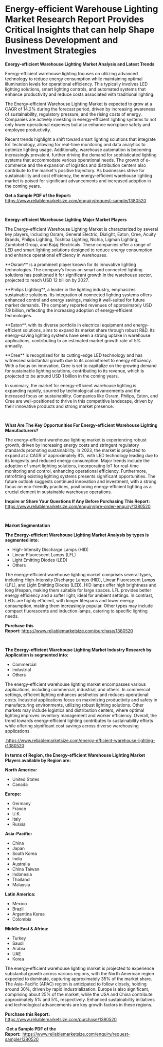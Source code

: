 <p><h1>Energy-efficient Warehouse Lighting Market Research Report Provides Critical Insights that can help Shape Business Development and Investment Strategies</h1></p><p><strong>Energy-efficient Warehouse Lighting Market Analysis and Latest Trends</strong></p>
<p><p>Energy-efficient warehouse lighting focuses on utilizing advanced technology to reduce energy consumption while maintaining optimal illumination levels for operational efficiency. This typically involves LED lighting solutions, smart lighting controls, and automated systems that enhance productivity and reduce costs associated with traditional lighting.</p><p>The Energy-efficient Warehouse Lighting Market is expected to grow at a CAGR of 14.2% during the forecast period, driven by increasing awareness of sustainability, regulatory pressure, and the rising costs of energy. Companies are actively investing in energy-efficient lighting systems to not only lower operational expenses but also enhance workplace safety and employee productivity. </p><p>Recent trends highlight a shift toward smart lighting solutions that integrate IoT technology, allowing for real-time monitoring and data analytics to optimize lighting usage. Additionally, warehouse automation is becoming increasingly prevalent, further driving the demand for sophisticated lighting systems that accommodate various operational needs. The growth of e-commerce and the expansion of logistics and distribution centers also contribute to the market's positive trajectory. As businesses strive for sustainability and cost efficiency, the energy-efficient warehouse lighting market is poised for significant advancements and increased adoption in the coming years.</p></p>
<p><strong>Get a Sample PDF of the Report:&nbsp;</strong> <a href="https://www.reliablemarketsize.com/enquiry/request-sample/1380520?utm_campaign=3317&utm_medium=2&utm_source=Github&utm_content=ia&utm_term=15042025&utm_id=energy-efficient-warehouse-lighting">https://www.reliablemarketsize.com/enquiry/request-sample/1380520</a></p>
<p>&nbsp;</p>
<p><strong>Energy-efficient Warehouse Lighting Major Market Players</strong></p>
<p><p>The Energy-efficient Warehouse Lighting Market is characterized by several key players, including Osram, General Electric, Dialight, Eaton, Cree, Acuity Brands, Philips Lighting, Toshiba Lighting, Nichia, Ligman Lighting, Zumtobel Group, and Bajaj Electricals. These companies offer a range of LED and smart lighting solutions designed to reduce energy consumption and enhance operational efficiency in warehouses.</p><p>**Osram** is a prominent player known for its innovative lighting technologies. The company’s focus on smart and connected lighting solutions has positioned it for significant growth in the warehouse sector, projected to reach USD 12 billion by 2027. </p><p>**Philips Lighting**, a leader in the lighting industry, emphasizes sustainable solutions. Its integration of connected lighting systems offers enhanced control and energy savings, making it well-suited for future market demands. The company reported revenues of approximately USD 7.9 billion, reflecting the increasing adoption of energy-efficient technologies.</p><p>**Eaton**, with its diverse portfolio in electrical equipment and energy-efficient solutions, aims to expand its market share through robust R&D. Its energy-saving lighting systems have seen a strong uptake in warehouse applications, contributing to an estimated market growth rate of 5% annually.</p><p>**Cree** is recognized for its cutting-edge LED technology and has witnessed substantial growth due to its commitment to energy efficiency. With a focus on innovation, Cree is set to capitalize on the growing demand for sustainable lighting solutions, contributing to its revenue, which is projected to be around USD 1 billion in the coming years.</p><p>In summary, the market for energy-efficient warehouse lighting is expanding rapidly, spurred by technological advancements and the increased focus on sustainability. Companies like Osram, Philips, Eaton, and Cree are well-positioned to thrive in this competitive landscape, driven by their innovative products and strong market presence.</p></p>
<p>&nbsp;</p>
<p><strong>What Are The Key Opportunities For Energy-efficient Warehouse Lighting Manufacturers?</strong></p>
<p><p>The energy-efficient warehouse lighting market is experiencing robust growth, driven by increasing energy costs and stringent regulatory standards promoting sustainability. In 2023, the market is projected to expand at a CAGR of approximately 8%, with LED technology leading due to its longevity and reduced energy consumption. Major trends include the adoption of smart lighting solutions, incorporating IoT for real-time monitoring and control, enhancing operational efficiency. Furthermore, retrofitting existing lighting systems presents significant opportunities. The future outlook suggests continued innovation and investment, with a strong focus on eco-friendly practices, positioning energy-efficient lighting as a crucial element in sustainable warehouse operations.</p></p>
<p><strong>Inquire or Share Your Questions If Any Before Purchasing This Report:</strong> <a href="https://www.reliablemarketsize.com/enquiry/pre-order-enquiry/1380520?utm_campaign=3317&utm_medium=2&utm_source=Github&utm_content=ia&utm_term=15042025&utm_id=energy-efficient-warehouse-lighting">https://www.reliablemarketsize.com/enquiry/pre-order-enquiry/1380520</a></p>
<p>&nbsp;</p>
<p><strong>Market Segmentation</strong></p>
<p><strong>The Energy-efficient Warehouse Lighting Market Analysis by types is segmented into:</strong></p>
<p><ul><li>High-Intensity Discharge Lamps (HID)</li><li>Linear Fluorescent Lamps (LFL)</li><li>Light Emitting Diodes (LED)</li><li>Others</li></ul></p>
<p><p>The energy-efficient warehouse lighting market comprises several types, including High-Intensity Discharge Lamps (HID), Linear Fluorescent Lamps (LFL), and Light Emitting Diodes (LED). HID lamps offer high brightness and long lifespan, making them suitable for large spaces. LFL provides better energy efficiency and a softer light, ideal for ambient settings. In contrast, LEDs are highly efficient, with longer lifespans and lower energy consumption, making them increasingly popular. Other types may include compact fluorescents and induction lamps, catering to specific lighting needs.</p></p>
<p><strong>Purchase this Report:&nbsp;</strong><a href="https://www.reliablemarketsize.com/purchase/1380520?utm_campaign=3317&utm_medium=2&utm_source=Github&utm_content=ia&utm_term=15042025&utm_id=energy-efficient-warehouse-lighting">https://www.reliablemarketsize.com/purchase/1380520</a></p>
<p>&nbsp;</p>
<p><strong>The Energy-efficient Warehouse Lighting Market Industry Research by Application is segmented into:</strong></p>
<p><ul><li>Commercial</li><li>Industrial</li><li>Others</li></ul></p>
<p><p>The energy-efficient warehouse lighting market encompasses various applications, including commercial, industrial, and others. In commercial settings, efficient lighting enhances aesthetics and reduces operational costs. Industrial applications focus on maximizing productivity and safety in manufacturing environments, utilizing robust lighting solutions. Other markets may include logistics and distribution centers, where optimal lighting improves inventory management and worker efficiency. Overall, the trend towards energy-efficient lighting contributes to sustainability efforts while offering significant cost savings across diverse warehousing applications.</p></p>
<p><a href="https://www.reliablemarketsize.com/energy-efficient-warehouse-lighting-r1380520?utm_campaign=3317&utm_medium=2&utm_source=Github&utm_content=ia&utm_term=15042025&utm_id=energy-efficient-warehouse-lighting">&nbsp;https://www.reliablemarketsize.com/energy-efficient-warehouse-lighting-r1380520</a></p>
<p><strong>In terms of Region, the Energy-efficient Warehouse Lighting Market Players available by Region are:</strong></p>
<p>
    <p> <strong> North America: </strong>
        <ul>
            <li>United States</li>
            <li>Canada</li>
        </ul>
        </p> 
    <p> <strong> Europe: </strong>
        <ul>
            <li>Germany</li>
            <li>France</li>
            <li>U.K.</li>
            <li>Italy</li>
            <li>Russia</li>
        </ul>
        </p> 
    <p> <strong> Asia-Pacific: </strong>
        <ul>
            <li>China</li>
            <li>Japan</li>
            <li>South Korea</li>
            <li>India</li>
            <li>Australia</li>
            <li>China Taiwan</li>
            <li>Indonesia</li>
            <li>Thailand</li>
            <li>Malaysia</li>
        </ul>
        </p> 
    <p> <strong> Latin America: </strong>
        <ul>
            <li>Mexico</li>
            <li>Brazil</li>
            <li>Argentina Korea</li>
            <li>Colombia</li>
        </ul>
        </p> 
    <p> <strong> Middle East & Africa: </strong>
        <ul>
            <li>Turkey</li>
            <li>Saudi</li>
            <li>Arabia</li>
            <li>UAE</li>
            <li>Korea</li>
        </ul>
    </p>
    </p>
<p><p>The energy-efficient warehouse lighting market is projected to experience substantial growth across various regions, with the North American region expected to dominate, capturing approximately 35% of the market share. The Asia-Pacific (APAC) region is anticipated to follow closely, holding around 30%, driven by rapid industrialization. Europe is also significant, comprising about 25% of the market, while the USA and China contribute approximately 5% and 5%, respectively. Enhanced sustainability initiatives and technological advancements are key growth factors in these regions.</p></p>
<p><strong>Purchase this Report: </strong><a href="https://www.reliablemarketsize.com/purchase/1380520?utm_campaign=3317&utm_medium=2&utm_source=Github&utm_content=ia&utm_term=15042025&utm_id=energy-efficient-warehouse-lighting">https://www.reliablemarketsize.com/purchase/1380520</a></p>
<p>&nbsp;<strong>Get a Sample PDF of the Report:&nbsp;&nbsp;</strong><a href="https://www.reliablemarketsize.com/enquiry/request-sample/1380520?utm_campaign=3317&utm_medium=2&utm_source=Github&utm_content=ia&utm_term=15042025&utm_id=energy-efficient-warehouse-lighting">https://www.reliablemarketsize.com/enquiry/request-sample/1380520</a></p>
<p><strong></strong></p>
<p><p></p><p></p><p></p></p>